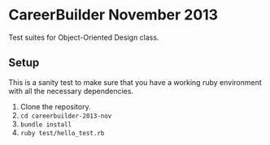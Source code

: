 # CareerBuilder November 2013

Test suites for Object-Oriented Design class.

## Setup

This is a sanity test to make sure that you have a working ruby environment with all the necessary dependencies.

1. Clone the repository.
2. `cd careerbuilder-2013-nov`
3. `bundle install`
4. `ruby test/hello_test.rb`


